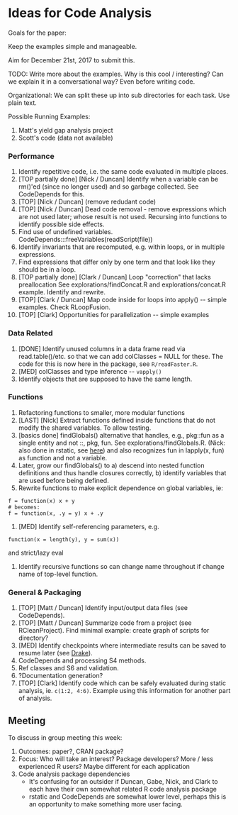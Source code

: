 # Ideas for Code Analysis

Goals for the paper:

Keep the examples simple and manageable.

Aim for December 21st, 2017 to submit this.

TODO: Write more about the examples. Why is this cool / interesting? Can we
explain it in a conversational way? Even before writing code.

Organizational: We can split these up into sub directories for each task.
Use plain text.

Possible Running Examples:
1. Matt's yield gap analysis project
1. Scott's code (data not available)


### Performance

1. Identify repetitive code, i.e. the same code evaluated in multiple
   places.
1. [TOP partially done] [Nick / Duncan] Identify when a variable can be
   rm()'ed (since no longer used) and so garbage collected. See CodeDepends
   for this.
1. [TOP] [Nick / Duncan] (remove redudant code)
1. [TOP] [Nick / Duncan] Dead code removal - remove expressions which are
   not used later; whose result is not used. Recursing into functions to
   identify possible side effects.
1. Find use of undefined variables.
   CodeDepends:::freeVariables(readScript(file))
1. Identify invariants that are recomputed, e.g. within loops, or in
   multiple expressions.
1. Find expressions that differ only by one term and that look like they
   should be in a loop.
1. [TOP partially done] [Clark / Duncan] Loop "correction" that lacks
   preallocation See explorations/findConcat.R and explorations/concat.R
   example.  Identify and rewrite.
2. [TOP] [Clark / Duncan] Map code inside for loops into apply() -- simple
   examples. Check RLoopFusion.
1. [TOP] [Clark] Opportunities for parallelization -- simple examples

### Data Related

1. [DONE] Identify unused columns in a data frame read via
   read.table()/etc. so that we can add colClasses = NULL for these. The
   code for this is now here in the package, see `R/readFaster.R`.
1. [MED] colClasses and type inference -- `vapply()`
1. Identify objects that are supposed to have the same length.

### Functions

1. Refactoring functions to smaller, more modular functions
1. [LAST] [Nick] Extract functions defined inside functions that do not modify
   the shared variables. To allow testing.
1. [basics done] findGlobals() alternative that handles, e.g.,  pkg::fun as a 
   single entity and not ::, pkg, fun.
   See explorations/findGlobals.R.  (Nick: also done in rstatic, see
   [here](https://github.com/nick-ulle/rstatic/blob/master/R/collapse_namespaces.R))
   and also recognizes fun in lapply(x, fun)  as  function and not a variable.
1. Later, grow our findGlobals() to  a) descend into nested function definitions and thus handle
   closures correctly, b) identify variables that are used before being defined.
2. Rewrite functions to make explicit dependence on global variables, ie:
```{R}
f = function(x) x + y
# becomes:
f = function(x, .y = y) x + .y
```
1. [MED] Identify self-referencing parameters, e.g. 
```
function(x = length(y), y = sum(x))
```
and strict/lazy eval
1. Identify recursive functions so can change name throughout if change name of top-level function.

### General & Packaging

1. [TOP] [Matt / Duncan] Identify input/output data files (see CodeDepends).
1. [TOP] [Matt / Duncan] Summarize code from a project (see RCleanProject).
   Find minimal example: create graph of scripts for directory?
1. [MED] Identify checkpoints where intermediate results can be saved to resume
   later (see
     [Drake](https://cran.r-project.org/web/packages/drake/vignettes/drake.html)).
1. CodeDepends and processing S4 methods.
1. Ref classes and S6 and validation.
1. ?Documentation generation?
2. [TOP] [Clark] Identify code which can be safely evaluated during static
   analysis, ie. `c(1:2, 4:6)`. Example using this information for another part
   of analysis.

## Meeting

To discuss in group meeting this week:

1. Outcomes: paper?, CRAN package?
2. Focus: Who will take an interest? Package developers? More / less
   experienced R users? Maybe different for each application
2. Code analysis package dependencies
    - It's confusing for an outsider if Duncan, Gabe, Nick, and Clark to
      each have their own somewhat related R code analysis package
    - rstatic and CodeDepends are somewhat lower level, perhaps this is an
      opportunity to make something more user facing.
